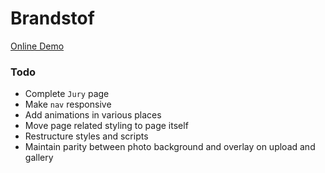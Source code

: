 # Brandstof

[Online Demo](https://nancolin.github.io/brandstof/)

### Todo

* Complete `Jury` page
* Make `nav` responsive
* Add animations in various places
* Move page related styling to page itself
* Restructure styles and scripts
* Maintain parity between photo background and overlay on upload and gallery
